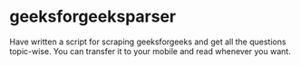 # geeksforgeeksparser
Have written a script for scraping geeksforgeeks and get all the questions topic-wise.
You can transfer it to your mobile and read whenever you want.

